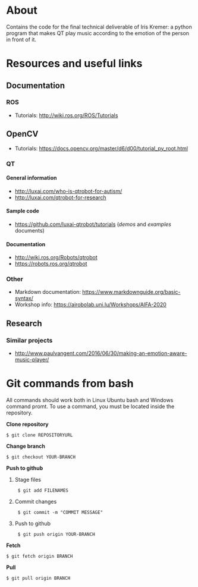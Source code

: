 # About

Contains the code for the final technical deliverable of Iris Kremer: a python program that makes QT play music according to the emotion of the person in front of it.

# Resources and useful links

## Documentation

### ROS

- Tutorials: http://wiki.ros.org/ROS/Tutorials

## OpenCV

- Tutorials: https://docs.opencv.org/master/d6/d00/tutorial_py_root.html

### QT

#### General information

- http://luxai.com/who-is-qtrobot-for-autism/
- http://luxai.com/qtrobot-for-research

#### Sample code

- https://github.com/luxai-qtrobot/tutorials (*demos* and *examples* documents)

#### Documentation

- http://wiki.ros.org/Robots/qtrobot
- https://robots.ros.org/qtrobot

### Other

- Markdown documentation: https://www.markdownguide.org/basic-syntax/
- Workshop info: https://airobolab.uni.lu/Workshops/AIFA-2020

## Research

### Similar projects

- http://www.paulvangent.com/2016/06/30/making-an-emotion-aware-music-player/

# Git commands from bash

All commands should work both in Linux Ubuntu bash and Windows command promt. To use a command, you must be located inside the repository.

**Clone repository**

    $ git clone REPOSITORYURL

**Change branch**

    $ git checkout YOUR-BRANCH

**Push to github**

1. Stage files

        $ git add FILENAMES

2. Commit changes

        $ git commit -m "COMMIT MESSAGE"

3. Push to github

        $ git push origin YOUR-BRANCH

**Fetch**

    $ git fetch origin BRANCH

**Pull**

    $ git pull origin BRANCH

